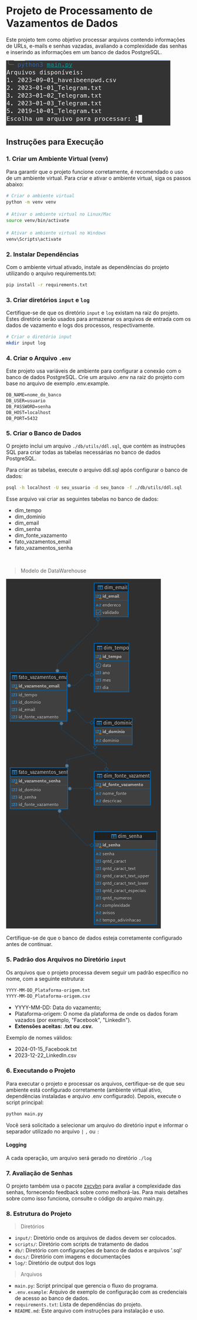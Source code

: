 # Projeto de Processamento de Vazamentos de Dados

Este projeto tem como objetivo processar arquivos contendo informações de URLs, e-mails e senhas vazadas, avaliando a complexidade das senhas e inserindo as informações em um banco de dados PostgreSQL.

![prompt](./docs/prompt.png)

## Instruções para Execução

### 1. Criar um Ambiente Virtual (venv)

Para garantir que o projeto funcione corretamente, é recomendado o uso de um ambiente virtual. Para criar e ativar o ambiente virtual, siga os passos abaixo:

```bash
# Criar o ambiente virtual
python -m venv venv

# Ativar o ambiente virtual no Linux/Mac
source venv/bin/activate

# Ativar o ambiente virtual no Windows
venv\Scripts\activate
```

### 2. Instalar Dependências

Com o ambiente virtual ativado, instale as dependências do projeto utilizando o arquivo requirements.txt:

```bash
pip install -r requirements.txt
```

### 3. Criar diretórios `input` e `log`

Certifique-se de que os diretório `input` e `log` existam na raiz do projeto. Estes diretório serão usados para armazenar os arquivos de entrada com os dados de vazamento e logs dos processos, respectivamente.

```bash
# Criar o diretório input
mkdir input log
```

### 4. Criar o Arquivo `.env`
  
Este projeto usa variáveis de ambiente para configurar a conexão com o banco de dados PostgreSQL. Crie um arquivo .env na raiz do projeto com base no arquivo de exemplo .env.example.

```env
DB_NAME=nome_do_banco
DB_USER=usuario
DB_PASSWORD=senha
DB_HOST=localhost
DB_PORT=5432
```
### 5. Criar o Banco de Dados

O projeto inclui um arquivo `./db/utils/ddl.sql`, que contém as instruções SQL para criar todas as tabelas necessárias no banco de dados PostgreSQL.

Para criar as tabelas, execute o arquivo ddl.sql após configurar o banco de dados:

```bash
psql -h localhost -U seu_usuario -d seu_banco -f ./db/utils/ddl.sql
```

Esse arquivo vai criar as seguintes tabelas no banco de dados:

- dim_tempo
- dim_dominio
- dim_email
- dim_senha
- dim_fonte_vazamento
- fato_vazamentos_email
- fato_vazamentos_senha

<br>

> Modelo de DataWarehouse

![Modelo DataWarehouse ](./docs/datawarehouse.png)


Certifique-se de que o banco de dados esteja corretamente configurado antes de continuar.

### 5. Padrão dos Arquivos no Diretório `input`

Os arquivos que o projeto processa devem seguir um padrão específico no nome, com a seguinte estrutura:

```txt
YYYY-MM-DD_Plataforma-origem.txt
YYYY-MM-DD_Plataforma-origem.csv
```

- YYYY-MM-DD: Data do vazamento;
- Plataforma-origem: O nome da plataforma de onde os dados foram vazados (por exemplo, "Facebook", "LinkedIn").
- **Extensões aceitas: .txt ou .csv.**

Exemplo de nomes válidos:

- 2024-01-15_Facebook.txt
- 2023-12-22_LinkedIn.csv

### 6. Executando o Projeto

Para executar o projeto e processar os arquivos, certifique-se de que seu ambiente está configurado corretamente (ambiente virtual ativo, dependências instaladas e arquivo .env configurado). Depois, execute o script principal:

```bash
python main.py
```

Você será solicitado a selecionar um arquivo do diretório input e informar o separador utilizado no arquivo `|` `,` ou `:`

#### Logging

A cada operação, um arquivo será gerado no diretório `./log`

### 7. Avaliação de Senhas

O projeto também usa o pacote [zxcvbn](https://github.com/dropbox/zxcvbn) para  avaliar a complexidade das senhas, fornecendo feedback sobre como melhorá-las. Para mais detalhes sobre como isso funciona, consulte o código do arquivo main.py.

### 8. Estrutura do Projeto

> Diretórios
- `input/`: Diretório onde os arquivos de dados devem ser colocados.
- `scripts/`: Diretório com scripts de tratamento de dados
- `db/`: Diretório com configurações de banco de dados e arquivos '.sql'
- `docs/`: Diretório com imagens e documentações
- `log/`: Diretório de output dos logs

> Arquivos
- `main.py`: Script principal que gerencia o fluxo do programa.
- `.env.example`: Arquivo de exemplo de configuração com as credenciais de acesso ao banco de dados.
- `requirements.txt`: Lista de dependências do projeto.
- `README.md`: Este arquivo com instruções para instalação e uso.